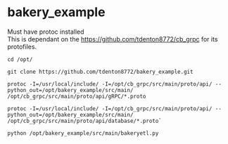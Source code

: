 # bakery_example


Must have protoc installed </br>
This is dependant on the https://github.com/tdenton8772/cb_grpc for its protofiles. 

```
cd /opt/

git clone https://github.com/tdenton8772/bakery_example.git

protoc -I=/usr/local/include/ -I=/opt/cb_grpc/src/main/proto/api/ --python_out=/opt/bakery_example/src/main/ /opt/cb_grpc/src/main/proto/api/gRPC/*.proto

protoc -I=/usr/local/include/ -I=/opt/cb_grpc/src/main/proto/api/ --python_out=/opt/bakery_example/src/main/ /opt/cb_grpc/src/main/proto/api/database/*.proto`

python /opt/bakery_example/src/main/bakeryetl.py 
```